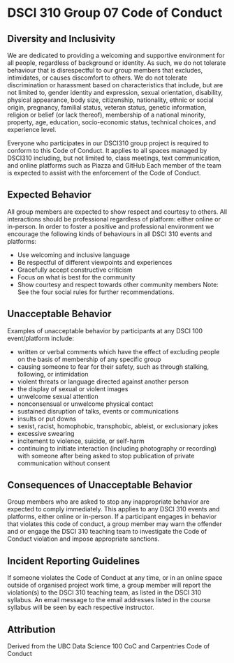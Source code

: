 # DSCI 310 Group 07 Code of Conduct

## Diversity and Inclusivity
We are dedicated to providing a welcoming and supportive environment for all people, regardless of background or identity.
As such, we do not tolerate behaviour that is disrespectful to our group members that excludes, intimidates, or causes discomfort to others.
We do not tolerate discrimination or harassment based on characteristics that include, but are not limited to,
gender identity and expression, sexual orientation, disability, physical appearance, body size, citizenship, nationality,
ethnic or social origin, pregnancy, familial status, veteran status, genetic information, religion or belief (or lack thereof),
membership of a national minority, property, age, education, socio-economic status, technical choices, and experience level.

Everyone who participates in our DSCI310 group project is required to conform to this Code of Conduct.
It applies to all spaces managed by DSCI310 including, but not limited to, class meetings, text communication, and online platforms such as Piazza and GitHub
Each member of the team is expected to assist with the enforcement of the Code of Conduct.

## Expected Behavior
All group members are expected to show respect and courtesy to others.
All interactions should be professional regardless of platform: either online or in-person.
In order to foster a positive and professional environment we encourage the following kinds of behaviours in all DSCI 310 events and platforms:
- Use welcoming and inclusive language
- Be respectful of different viewpoints and experiences
- Gracefully accept constructive criticism
- Focus on what is best for the community
- Show courtesy and respect towards other community members
Note: See the four social rules for further recommendations.

## Unacceptable Behavior
Examples of unacceptable behavior by participants at any DSCI 100 event/platform include:
- written or verbal comments which have the effect of excluding people on the basis of membership of any specific group
- causing someone to fear for their safety, such as through stalking, following, or intimidation
- violent threats or language directed against another person
- the display of sexual or violent images
- unwelcome sexual attention
- nonconsensual or unwelcome physical contact
- sustained disruption of talks, events or communications
- insults or put downs
- sexist, racist, homophobic, transphobic, ableist, or exclusionary jokes
- excessive swearing
- incitement to violence, suicide, or self-harm
- continuing to initiate interaction (including photography or recording) with someone after being asked to stop publication of private communication without consent

## Consequences of Unacceptable Behavior
Group members who are asked to stop any inappropriate behavior are expected to comply immediately.
This applies to any DSCI 310 events and platforms, either online or in-person.
If a participant engages in behavior that violates this code of conduct,
a group member may warn the offender and or engage the DSCI 310 teaching team to investigate the Code of Conduct violation and impose appropriate sanctions.

## Incident Reporting Guidelines
If someone violates the Code of Conduct at any time, or in an online space outside of organised project work time,
a group member will report the violation(s) to the DSCI 310 teaching team, as listed in the DSCI 310 syllabus.
An email message to the email addresses listed in the course syllabus will be seen by each respective instructor.

## Attribution
Derived from the UBC Data Science 100 CoC and Carpentries Code of Conduct
